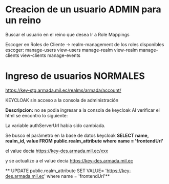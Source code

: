 # Creacion de un usuario ADMIN para un reino
Buscar el usuario en el reino que desea
Ir a Role Mappings

Escoger en Roles de Cliente -> realm-management
de los roles disponibles escoger: 
manage-users
view-users
manage-realm
view-realm
manage-clients
view-clients
manage-events

 # **Ingreso de usuarios NORMALES**

<https://key-stg.armada.mil.ec/realms/armada/account/>


KEYCLOAK sin acceso a la consola de administración

**Descripcion:** no se podia ingresar a la consola de keycloak
Al verificar el html se encontro lo siguiente:
<script type="text/javascript">
        var authServerUrl = 'https://key-des.armada.mil.ec/xxx';
        var authUrl = 'https://key-des.armada.mil.ec';
        var consoleBaseUrl = '/admin/master/console/';
        var resourceUrl = '/resources/l20lt/admin/keycloak';
        var masterRealm = 'master';
        var resourceVersion = 'l20lt';
    </script>

La variable authServerUrl habia sido cambiada.

Se busco el parámetro en la base de datos keycloak
**SELECT name, realm_id, value
	FROM public.realm_attribute
	where name = 'frontendUrl'**


el value decia https://key-des.armada.mil.ec/xxx

y se actualizo a el value decia https://key-des.armada.mil.ec

**	UPDATE public.realm_attribute SET VALUE= 'https://key-des.armada.mil.ec'
	where name = 'frontendUrl'**
